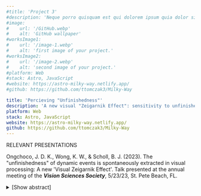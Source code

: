 ```yaml
---
#title: 'Project 3'
#description: 'Neque porro quisquam est qui dolorem ipsum quia dolor sit amet, consectetur, adipisci'
#image:
#    url: '/GitHub.webp'
#    alt: 'GitHub wallpaper'
#worksImage1:
#    url: '/image-1.webp'
#    alt: 'first image of your project.'
#worksImage2:
#    url: '/image-2.webp'
#    alt: 'second image of your project.'
#platform: Web
#stack: Astro, JavaScript
#website: https://astro-milky-way.netlify.app/
#github: https://github.com/ttomczak3/Milky-Way

title: 'Percieving "Unfinishedness"'
description: 'A new visual "Zeigarnik Effect": sensitivity to unfinishedness even despite task-irrelevance'
platform: Web
stack: Astro, JavaScript
website: https://astro-milky-way.netlify.app/
github: https://github.com/ttomczak3/Milky-Way
---
```

<p></p>
<span class="badge badge--item">RELEVANT PRESENTATIONS</span>
<p class="p1">
    Ongchoco, J. D. K., Wong, K. W., & Scholl, B. J. (2023). 
    The "unfinishedness" of dynamic events is spontaneously extracted in visual processing: A new 'Visual Zeigarnik Effect'.
    Talk presented at the annual meeting of the <b><i>Vision Sciences Society</i></b>, 
    5/23/23, St. Pete Beach, FL.  
</p>
    <details><summary>[Show abstract]</summary>
        <p>
        The events that occupy our thoughts in an especially persistent way are often those that are unfinished -- half-written papers, unfolded laundry, and items not yet crossed off from to-do lists. And this factor has also been emphasized in work within higher-level cognition, as in the "Zeigarnik effect": when people carry out various tasks, but some are never finished due to extrinsic interruptions, memory tends to be better for those tasks that were unfinished. But just how foundational is this sort of "unfinishedness" in mental life? Might such unfinishedness be spontaneously extracted and prioritized even in lower-level visual processing? To explore this, we had observers watch animations in which a dot moved through a maze, starting at one disc (the 'startpoint') and moving toward another disc (the 'endpoint'). We tested the fidelity of visual memory by having probes (colored squares) appear briefly along the dot's path; after the dot finished moving, observers simply had to indicate where the probes had appeared. On 'Completed' trials, the motion ended when the dot reached the endpoint, but on 'Unfinished' trials, the motion ended shortly before the dot reached the endpoint. Although this manipulation was entirely task-irrelevant, it nevertheless had a powerful influence on visual memory: observers placed probes much closer to their correct locations on Unfinished trials. This same pattern held across several different experiments, even while carefully controlling for various lower-level properties of the displays (such as the speed and duration of the dot's motion). And the effect also generalized across different types of displays (e.g. also replicating when the moving dot left a visible trace). This new type of <i>Visual Zeigarnik Effect</i> suggests that the unfinishedness of events is not just a matter of higher-level thought and motivation, but can also be extracted as a part of visual perception itself.        
        </p>
    </details>



